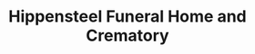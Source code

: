 ---
title: "Hippensteel Funeral Home and Crematory"
url: /lafayette/hippensteel-funeral-home-and-crematory/
shop: Bestattungen
---